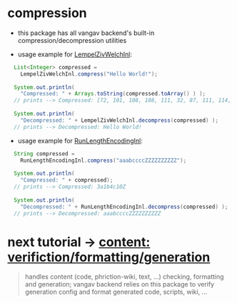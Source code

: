 
# compression

+ this package has all vangav backend's built-in compression/decompression utilities

+ usage example for [LempelZivWelchInl](https://github.com/vangav/vos_backend/blob/master/src/com/vangav/backend/compression/LempelZivWelchInl.java):
```java
  List<Integer> compressed =
    LempelZivWelchInl.compress("Hello World!");
  
  System.out.println(
    "Compressed: " + Arrays.toString(compressed.toArray() ) );
  // prints --> Compressed: [72, 101, 108, 108, 111, 32, 87, 111, 114, 108, 100, 33]
  
  System.out.println(
    "Decompressed: " + LempelZivWelchInl.decompress(compressed) );
  // prints --> Decompressed: Hello World!
```

+ usage example for [RunLengthEncodingInl](https://github.com/vangav/vos_backend/blob/master/src/com/vangav/backend/compression/RunLengthEncodingInl.java):
```java
  String compressed =
    RunLengthEncodingInl.compress("aaabccccZZZZZZZZZZ");
    
  System.out.println(
    "Compressed: " + compressed);
  // prints --> Compressed: 3a1b4c10Z
  
  System.out.println(
    "Decompressed: " + RunLengthEncodingInl.decompress(compressed) );
  // prints --> Decompressed: aaabccccZZZZZZZZZZ
```

# next tutorial -> [content: verifiction/formatting/generation](https://github.com/vangav/vos_backend/tree/master/src/com/vangav/backend/content)
> handles content (code, phriction-wiki, text, ...) checking, formatting and generation; vangav backend relies on this package to verify generation config and format generated code, scripts, wiki, ...
